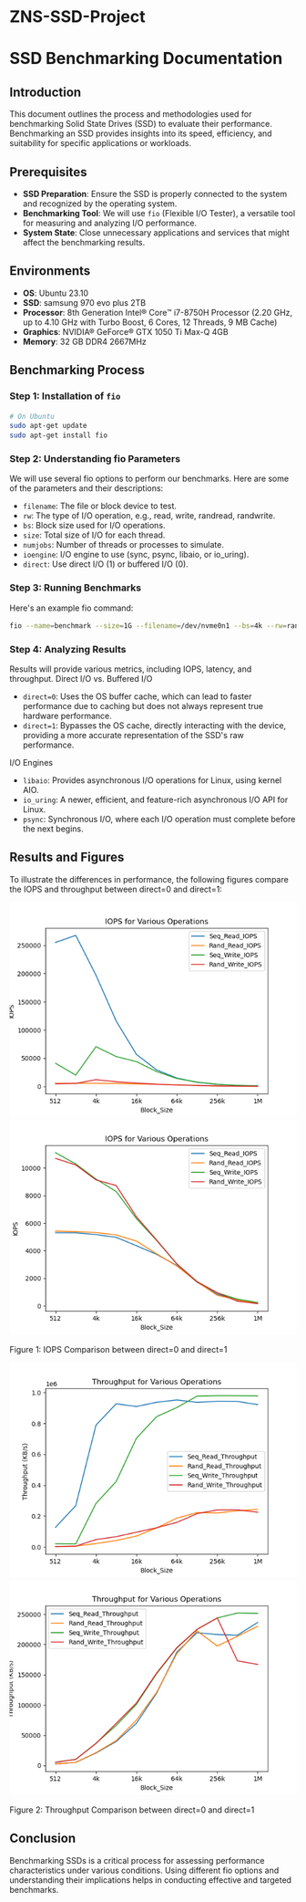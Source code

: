 # ZNS-SSD-Project

# SSD Benchmarking Documentation

## Introduction

This document outlines the process and methodologies used for benchmarking Solid State Drives (SSD) to evaluate their performance. Benchmarking an SSD provides insights into its speed, efficiency, and suitability for specific applications or workloads.

## Prerequisites

- **SSD Preparation**: Ensure the SSD is properly connected to the system and recognized by the operating system.
- **Benchmarking Tool**: We will use `fio` (Flexible I/O Tester), a versatile tool for measuring and analyzing I/O performance.
- **System State**: Close unnecessary applications and services that might affect the benchmarking results.

## Environments

- **OS**: Ubuntu 23.10
- **SSD**: samsung 970 evo plus 2TB
- **Processor**: 8th Generation Intel® Core™ i7-8750H Processor (2.20 GHz, up to 4.10 GHz with Turbo Boost, 6 Cores, 12 Threads, 9 MB Cache)
- **Graphics**: NVIDIA® GeForce® GTX 1050 Ti Max-Q 4GB
- **Memory**: 32 GB DDR4 2667MHz

## Benchmarking Process

### Step 1: Installation of `fio`

```sh
# On Ubuntu
sudo apt-get update
sudo apt-get install fio
```

### Step 2: Understanding fio Parameters

We will use several fio options to perform our benchmarks. Here are some of the parameters and their descriptions:

- `filename`: The file or block device to test.
- `rw`: The type of I/O operation, e.g., read, write, randread, randwrite.
- `bs`: Block size used for I/O operations.
- `size`: Total size of I/O for each thread.
- `numjobs`: Number of threads or processes to simulate.
- `ioengine`: I/O engine to use (sync, psync, libaio, or io_uring).
- `direct`: Use direct I/O (1) or buffered I/O (0).

### Step 3: Running Benchmarks

Here's an example fio command:

```sh
fio --name=benchmark --size=1G --filename=/dev/nvme0n1 --bs=4k --rw=randread --ioengine=libaio --iodepth=32 --direct=1
```

### Step 4: Analyzing Results

Results will provide various metrics, including IOPS, latency, and throughput.
Direct I/O vs. Buffered I/O

- `direct=0`: Uses the OS buffer cache, which can lead to faster performance due to caching but does not always represent true hardware performance.
- `direct=1`: Bypasses the OS cache, directly interacting with the device, providing a more accurate representation of the SSD's raw performance.

I/O Engines

- `libaio`: Provides asynchronous I/O operations for Linux, using kernel AIO.
- `io_uring`: A newer, efficient, and feature-rich asynchronous I/O API for Linux.
- `psync`: Synchronous I/O, where each I/O operation must complete before the next begins.

## Results and Figures

To illustrate the differences in performance, the following figures compare the IOPS and throughput between direct=0 and direct=1:

![](_figures/IOPS_Plot.png)
![](_figures/IOPS_Plot_direct.png)

Figure 1: IOPS Comparison between direct=0 and direct=1

![](_figures/Throughput_Plot.png)
![](_figures/Throughput_Plot_direct.png)

Figure 2: Throughput Comparison between direct=0 and direct=1

## Conclusion

Benchmarking SSDs is a critical process for assessing performance characteristics under various conditions. Using different fio options and understanding their implications helps in conducting effective and targeted benchmarks.
